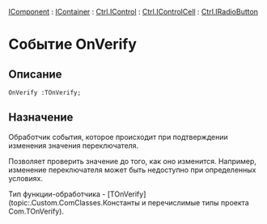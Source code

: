 ﻿---
Link: .Ctrl.IRadioButton.@OnVerify
---

[IComponent](topic:Com.Custom.ComClasses.IComponent.Default) :
[IContainer](topic:Com.Custom.ComClasses.IContainer.Default) :
[Ctrl.IControl](topic:Com.Custom.ComClasses.Ctrl.IControl.Default) :
[Ctrl.IControlCell](topic:Com.Custom.ComClasses.Ctrl.IControlCell.Default) :
[Ctrl.IRadioButton](Default)

# Событие OnVerify

## Описание

    OnVerify :TOnVerify;

## Назначение

Обработчик события, которое происходит при подтверждении изменения значения переключателя.

Позволяет проверить значение до того, как оно изменится.
Например, изменение переключателя может быть недоступно при определенных условиях.

Тип функции-обработчика -
[TOnVerify](topic:.Custom.ComClasses.Константы и перечислимые типы проекта Com.TOnVerify).
